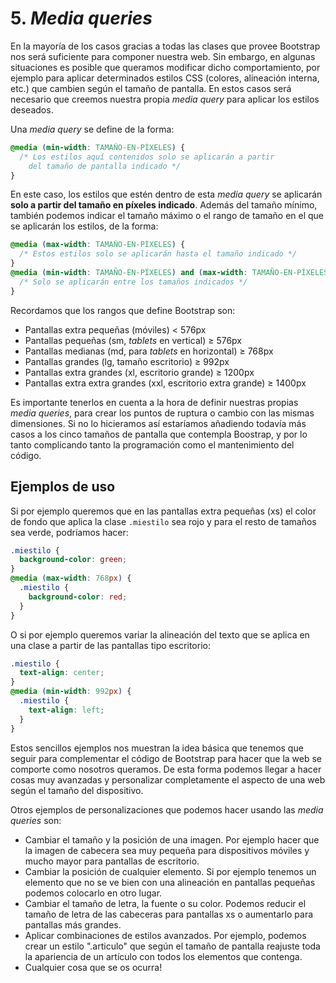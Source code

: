 # 5. _Media queries_

En la mayoría de los casos gracias a todas las clases que provee Bootstrap nos será suficiente para componer nuestra web. Sin embargo, en algunas situaciones es posible que queramos modificar dicho comportamiento, por ejemplo para aplicar determinados estilos CSS (colores, alineación interna, etc.) que cambien según el tamaño de pantalla. En estos casos será necesario que creemos nuestra propia _media query_ para aplicar los estilos deseados.

Una _media query_ se define de la forma:

```css
@media (min-width: TAMAÑO-EN-PÍXELES) {
  /* Los estilos aquí contenidos solo se aplicarán a partir
    del tamaño de pantalla indicado */
}
```

En este caso, los estilos que estén dentro de esta _media query_ se aplicarán **solo a partir del tamaño en píxeles indicado**. Además del tamaño mínimo, también podemos indicar el tamaño máximo o el rango de tamaño en el que se aplicarán los estilos, de la forma:

```css
@media (max-width: TAMAÑO-EN-PÍXELES) {
  /* Estos estilos solo se aplicarán hasta el tamaño indicado */
}
@media (min-width: TAMAÑO-EN-PÍXELES) and (max-width: TAMAÑO-EN-PÍXELES) {
  /* Solo se aplicarán entre los tamaños indicados */
}
```

Recordamos que los rangos que define Bootstrap son:

- Pantallas extra pequeñas (móviles) &lt; 576px
- Pantallas pequeñas (sm, _tablets_ en vertical) ≥ 576px
- Pantallas medianas (md, para _tablets_ en horizontal) ≥ 768px
- Pantallas grandes (lg, tamaño escritorio) ≥ 992px
- Pantallas extra grandes (xl, escritorio grande) ≥ 1200px
- Pantallas extra extra grandes (xxl, escritorio extra grande) ≥ 1400px

Es importante tenerlos en cuenta a la hora de definir nuestras propias _media queries_, para crear los puntos de ruptura o cambio con las mismas dimensiones. Si no lo hicieramos así estaríamos añadiendo todavía más casos a los cinco tamaños de pantalla que contempla Boostrap, y por lo tanto complicando tanto la programación como el mantenimiento del código.

## Ejemplos de uso

Si por ejemplo queremos que en las pantallas extra pequeñas (xs) el color de fondo que aplica la clase `.miestilo` sea rojo y para el resto de tamaños sea verde, podríamos hacer:

```css
.miestilo {
  background-color: green;
}
@media (max-width: 768px) {
  .miestilo {
    background-color: red;
  }
}
```

O si por ejemplo queremos variar la alineación del texto que se aplica en una clase a partir de las pantallas tipo escritorio:

```css
.miestilo {
  text-align: center;
}
@media (min-width: 992px) {
  .miestilo {
    text-align: left;
  }
}
```

Estos sencillos ejemplos nos muestran la idea básica que tenemos que seguir para complementar el código de Bootstrap para hacer que la web se comporte como nosotros queramos. De esta forma podemos llegar a hacer cosas muy avanzadas y personalizar completamente el aspecto de una web según el tamaño del dispositivo.

Otros ejemplos de personalizaciones que podemos hacer usando las _media queries_ son:

- Cambiar el tamaño y la posición de una imagen. Por ejemplo hacer que la imagen de cabecera sea muy pequeña para dispositivos móviles y mucho mayor para pantallas de escritorio.
- Cambiar la posición de cualquier elemento. Si por ejemplo tenemos un elemento que no se ve bien con una alineación en pantallas pequeñas podemos colocarlo en otro lugar.
- Cambiar el tamaño de letra, la fuente o su color. Podemos reducir el tamaño de letra de las cabeceras para pantallas xs o aumentarlo para pantallas más grandes.
- Aplicar combinaciones de estilos avanzados. Por ejemplo, podemos crear un estilo ".articulo" que según el tamaño de pantalla reajuste toda la apariencia de un artículo con todos los elementos que contenga.
- Cualquier cosa que se os ocurra!
